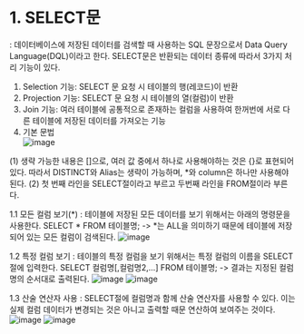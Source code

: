 # 1. SELECT문
: 데이터베이스에 저장된 데이터를 검색할 때 사용하는 SQL 문장으로서 Data Query Language(DQL)이라고 한다. SELECT문은 반환되는 데이터 종류에 따라서 3가지 처리 기능이 있다.
1) Selection 기능: SELECT 문 요청 시 테이블의 행(레코드)이 반환
2) Projection 기능: SELECT 문 요청 시 테이블의 열(컬럼)이 반환
3) Join 기능: 여러 테이블에 공통적으로 존재하는 컬럼을 사용하여 한꺼번에 서로 다른 테이블에 저장된 데이터를 가져오는 기능
4) 기본 문법  
 ![image](https://user-images.githubusercontent.com/88278485/164979552-acdc7f4e-2fd7-4aa8-aee8-145368378f5f.png)

  (1) 생략 가능한 내용은 []으로, 여러 값 중에서 하나로 사용해야하는 것은 {}로 표현되어 있다.
 따라서 DISTINCT와 Alias는 생략이 가능하며, *와 column은 하나만 사용해야 된다.
  (2) 첫 번째 라인을 SELECT절이라고 부르고 두번째 라인을 FROM절이라 부른다. 

1.1 모든 컬럼 보기(*)
 : 테이블에 저장된 모든 데이터를 보기 위해서는 아래의 명령문을 사용한다.
 SELECT *
 FROM 테이블명;
 -> *는 ALL을 의미하기 때문에 테이블에 저장되어 있는 모든 컬럼이 검색된다.
![image](https://user-images.githubusercontent.com/88278485/164979591-9ab7cce8-81ee-46fb-a65b-512155ac2037.png)

1.2 특정 컬럼 보기
: 테이블의 특정 컬럼을 보기 위해서는 특정 컬럼의 이름을 SELECT절에 입력한다.
SELECT 컬럼명[,컬럼명2,…]
FROM 테이블명;
-> 결과는 지정된 컬럼명의 순서대로 출력된다.
![image](https://user-images.githubusercontent.com/88278485/164979622-32df5ed6-3df9-4ae2-a3fb-1a654bfe0123.png)
![image](https://user-images.githubusercontent.com/88278485/164979624-31871c81-65e8-40bb-a1ca-f05af977828f.png)

1.3 산술 연산자 사용
: SELECT절에 컬럼명과 함께 산술 연산자를 사용할 수 있다. 이는 실제 컬럼 데이터가 변경되는
것은 아니고 출력할 때문 연산하여 보여주는 것이다.
![image](https://user-images.githubusercontent.com/88278485/164979631-1d65637d-ced1-41c8-9f3c-440c7b829124.png)
![image](https://user-images.githubusercontent.com/88278485/164979633-47c7867e-8efe-4311-9966-1dea7f0b2de4.png)







